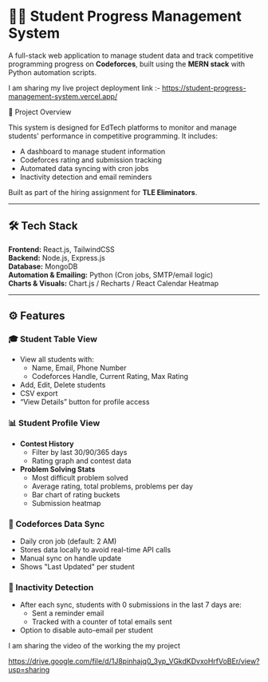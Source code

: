 
# 🧑‍🎓 Student Progress Management System

A full-stack web application to manage student data and track competitive programming progress on **Codeforces**, built using the **MERN stack** with Python automation scripts.

I am sharing my live project deployment link :- 
https://student-progress-management-system.vercel.app/



📌 Project Overview

This system is designed for EdTech platforms to monitor and manage students' performance in competitive programming. It includes:

- A dashboard to manage student information
- Codeforces rating and submission tracking
- Automated data syncing with cron jobs
- Inactivity detection and email reminders

Built as part of the hiring assignment for **TLE Eliminators**.

---

## 🛠️ Tech Stack

**Frontend:** React.js, TailwindCSS  
**Backend:** Node.js, Express.js  
**Database:** MongoDB  
**Automation & Emailing:** Python (Cron jobs, SMTP/email logic)  
**Charts & Visuals:** Chart.js / Recharts / React Calendar Heatmap

---

## ⚙️ Features

### 🎓 Student Table View
- View all students with:
  - Name, Email, Phone Number
  - Codeforces Handle, Current Rating, Max Rating
- Add, Edit, Delete students
- CSV export
- “View Details” button for profile access

### 📊 Student Profile View
- **Contest History**
  - Filter by last 30/90/365 days
  - Rating graph and contest data
- **Problem Solving Stats**
  - Most difficult problem solved
  - Average rating, total problems, problems per day
  - Bar chart of rating buckets
  - Submission heatmap

### 🔄 Codeforces Data Sync
- Daily cron job (default: 2 AM)
- Stores data locally to avoid real-time API calls
- Manual sync on handle update
- Shows "Last Updated" per student

### 🚨 Inactivity Detection
- After each sync, students with 0 submissions in the last 7 days are:
  - Sent a reminder email
  - Tracked with a counter of total emails sent
- Option to disable auto-email per student


I am sharing the video of the working the my project 





https://drive.google.com/file/d/1J8pinhajq0_3yp_VGkdKDvxoHrfVoBEr/view?usp=sharing
